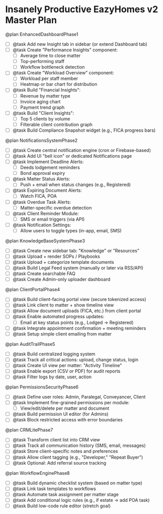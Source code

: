 # Insanely Productive EazyHomes v2 Master Plan

@plan EnhancedDashboardPhase1
- [ ] @task Add new Insight tab in sidebar (or extend Dashboard tab)
- [ ] @task Create "Performance Insights" component:
    - [ ] Average time to close matter
    - [ ] Top-performing staff
    - [ ] Workflow bottleneck detection
- [ ] @task Create "Workload Overview" component:
    - [ ] Workload per staff member
    - [ ] Heatmap or bar chart for distribution
- [ ] @task Build "Financial Insights":
    - [ ] Revenue by matter type
    - [ ] Invoice aging chart
    - [ ] Payment trend graph
- [ ] @task Build "Client Insights":
    - [ ] Top 5 clients by volume
    - [ ] Filterable client contribution graph
- [ ] @task Build Compliance Snapshot widget (e.g., FICA progress bars)

@plan NotificationsSystemPhase2
- [ ] @task Create central notification engine (cron or Firebase-based)
- [ ] @task Add UI "bell icon" or dedicated Notifications page
- [ ] @task Implement Deadline Alerts:
    - [ ] Deeds lodgement reminders
    - [ ] Bond approval expiry
- [ ] @task Matter Status Alerts:
    - [ ] Push + email when status changes (e.g., Registered)
- [ ] @task Expiring Document Alerts:
    - [ ] Watch FICA, POA
- [ ] @task Overdue Task Alerts:
    - [ ] Matter-specific overdue detection
- [ ] @task Client Reminder Module:
    - [ ] SMS or email triggers (via API)
- [ ] @task Notification Settings:
    - [ ] Allow users to toggle types (in-app, email, SMS)

@plan KnowledgeBaseSystemPhase3
- [ ] @task Create new sidebar tab: "Knowledge" or "Resources"
- [ ] @task Upload + render SOPs / Playbooks
- [ ] @task Upload + categorize template documents
- [ ] @task Build Legal Feed system (manually or later via RSS/API)
- [ ] @task Create searchable FAQ
- [ ] @task Create Admin-only uploader dashboard

@plan ClientPortalPhase4
- [ ] @task Build client-facing portal view (secure tokenized access)
- [ ] @task Link client to matter + show timeline view
- [ ] @task Allow document uploads (FICA, etc.) from client portal
- [ ] @task Enable automated progress updates:
    - [ ] Email at key status points (e.g., Lodged → Registered)
- [ ] @task Integrate appointment confirmation + meeting reminders
- [ ] @task Setup simple client emailing from matter

@plan AuditTrailPhase5
- [ ] @task Build centralized logging system
- [ ] @task Track all critical actions: upload, change status, login
- [ ] @task Create UI view per matter: "Activity Timeline"
- [ ] @task Enable export (CSV or PDF) for audit reports
- [ ] @task Filter logs by date, user, action

@plan PermissionsSecurityPhase6
- [ ] @task Define user roles: Admin, Paralegal, Conveyancer, Client
- [ ] @task Implement fine-grained permissions per module:
    - [ ] View/edit/delete per matter and document
- [ ] @task Build permission UI editor (for Admins)
- [ ] @task Block restricted access with error boundaries

@plan CRMLitePhase7
- [ ] @task Transform client list into CRM view
- [ ] @task Track all communication history (SMS, email, messages)
- [ ] @task Store client-specific notes and preferences
- [ ] @task Allow client tagging (e.g., "Developer," "Repeat Buyer")
- [ ] @task Optional: Add referral source tracking

@plan WorkflowEnginePhase8
- [ ] @task Build dynamic checklist system (based on matter type)
- [ ] @task Link task templates to workflows
- [ ] @task Automate task assignment per matter stage
- [ ] @task Add conditional logic rules (e.g., if estate → add POA task)
- [ ] @task Build low-code rule editor (stretch goal) 